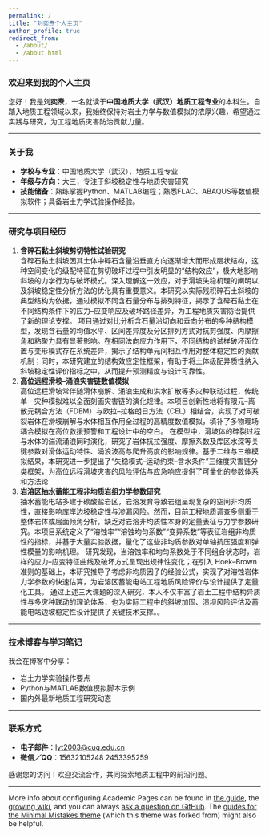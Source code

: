 ```yaml
---
permalink: /
title: "刘奕焘个人主页"
author_profile: true
redirect_from: 
  - /about/
  - /about.html
---
```

### 欢迎来到我的个人主页

您好！我是**刘奕焘**，一名就读于**中国地质大学（武汉）地质工程专业**的本科生。自踏入地质工程领域以来，我始终保持对岩土力学与数值模拟的浓厚兴趣，希望通过实践与研究，为工程地质灾害防治贡献力量。

---
### 关于我  
- **学校与专业**：中国地质大学（武汉），地质工程专业  
- **年级与方向**：大三，专注于斜坡稳定性与地质灾害研究  
- **技能储备**：熟练掌握Python、MATLAB编程；熟悉FLAC、ABAQUS等数值模拟软件；具备岩土力学试验操作经验。

---

### 研究与项目经历  
1. **含碎石黏土斜坡剪切特性试验研究**  
    含碎石黏土斜坡因其土体中碎石含量沿垂直方向逐渐增大而形成层状结构，这种空间变化的级配特征在剪切破坏过程中引发明显的“结构效应”，极大地影响斜坡的力学行为与破坏模式。深入理解这一效应，对于滑坡失稳机理的阐明以及斜坡稳定性分析方法的优化具有重要意义。本研究以实际残积碎石土斜坡的典型结构为依据，通过模拟不同含石量分布与排列特征，揭示了含碎石黏土在不同结构条件下的应力–应变响应及破坏路径差异，为工程地质灾害防治提供了新的理论支撑​​。
    项目通过对比分析含石量沿切向和垂向分布的多种结构模型，发现含石量的均值水平、区间差异度及分区排列方式对抗剪强度、内摩擦角和粘聚力具有显著影响。在相同法向应力作用下，不同结构的试样破坏面位置与变形模式存在系统差异，揭示了结构单元间相互作用对整体稳定性的贡献机制；同时，本研究建立的结构效应定性框架，有助于将土体级配异质性纳入斜坡稳定性评价指标之中，从而提升预测精度与设计可靠性​​。
2. **高位远程滑坡–涌浪灾害链数值模拟**  
   高位远程滑坡常伴随滑体崩解、涌浪生成和洪水扩散等多灾种联动过程，传统单一灾种模拟难以全面刻画灾害链的演化规律。本项目创新性地将有限元–离散元耦合方法（FDEM）与欧拉–拉格朗日方法（CEL）相结合，实现了对可破裂岩体在滑坡崩解与水体相互作用全过程的高精度数值模拟，填补了多物理场耦合模拟在高位救援预警和工程设计中的空白​​。
    在模型中，滑坡体的碎裂过程与水体的湍流涌浪同时演化，研究了岩体抗拉强度、摩擦系数及库区水深等关键参数对滑体运动特性、涌浪波高与爬升高度的影响规律。基于二维与三维模拟结果，本研究进一步提出了“失稳模式–运动约束–含水条件”三维度灾害链分类框架，为高位远程滑坡灾害的风险评估与应急响应提供了可量化的参数体系和方法论   
4. **岩溶区抽水蓄能工程非均质岩组力学参数研究**  
   抽水蓄能电站多建于碳酸盐岩区，岩溶发育导致岩组呈现复杂的空间非均质性，直接影响库岸边坡稳定性与渗漏风险。然而，目前工程地质调查多侧重于整体岩体或层面倾角分析，缺乏对岩溶非均质性本身的定量表征与力学参数研究。本项目系统定义了“溶蚀率”“溶蚀均匀系数”“变异系数”等表征岩组非均质性的指标，并基于大量实验数据，量化了这些非均质参数对单轴抗压强度和弹性模量的影响机理​​。
    研究发现，当溶蚀率和均匀系数处于不同组合状态时，岩样的应力–应变特征曲线及破坏方式呈现出规律性变化；在引入 Hoek–Brown 准则的基础上，本研究推导了考虑非均质因子的经验公式，实现了对溶蚀岩体力学参数的快速估算，为岩溶区蓄能电站工程地质风险评价与设计提供了定量化工具​​。
    通过上述三大课题的深入研究，本人不仅丰富了岩土工程中结构异质性与多灾种联动的理论体系，也为实际工程中的斜坡加固、溃坝风险评估及蓄能电站边坡稳定性设计提供了关键技术支撑。。
---

### 技术博客与学习笔记  
我会在博客中分享：  
- 岩土力学实验操作要点  
- Python与MATLAB数值模拟脚本示例  
- 国内外最新地质工程研究动态  

---

### 联系方式  
- **电子邮件**：lyt2003@cug.edu.cn  
- **微信／QQ**：15632105248  2453395259

感谢您的访问！欢迎交流合作，共同探索地质工程中的前沿问题。

------
More info about configuring Academic Pages can be found in [the guide](https://academicpages.github.io/markdown/), the [growing wiki](https://github.com/academicpages/academicpages.github.io/wiki), and you can always [ask a question on GitHub](https://github.com/academicpages/academicpages.github.io/discussions). The [guides for the Minimal Mistakes theme](https://mmistakes.github.io/minimal-mistakes/docs/configuration/) (which this theme was forked from) might also be helpful.
